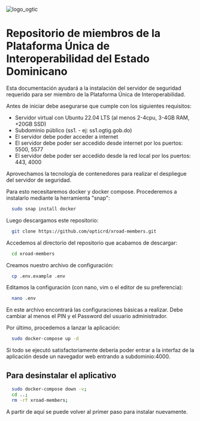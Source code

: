 ![logo_ogtic](https://github.com/opticrd/xroad-members/assets/2160489/221a0cd9-9236-46da-a6c7-73e93c61f3e7)

# Repositorio de miembros de la Plataforma Única de Interoperabilidad del Estado Dominicano

Esta documentación ayudará a la instalación del servidor de seguridad requerido para ser miembro de la Plataforma Única de Interoperabilidad.

Antes de iniciar debe asegurarse que cumple con los siguientes requisitos:
- Servidor virtual con Ubuntu 22.04 LTS (al menos 2-4cpu, 3-4GB RAM, +20GB SSD)
- Subdominio público (ss1.<dominio de la institucion> - ej: ss1.ogtig.gob.do)
- El servidor debe poder acceder a internet
- El servidor debe poder ser accedido desde internet por los puertos: 5500, 5577
- El servidor debe poder ser accedido desde la red local por los puertos: 443, 4000

Aprovechamos la tecnología de contenedores para realizar el despliegue del servidor de seguridad.
  
Para esto necesitaremos docker y docker compose. Procederemos a instalarlo mediante la herramienta "snap":
```sh
  sudo snap install docker
```

Luego descargamos este repositorio:
```sh
  git clone https://github.com/opticrd/xroad-members.git
```

Accedemos al directorio del repositorio que acabamos de descargar:
```sh
  cd xroad-members
```

Creamos nuestro archivo de configuración:
```sh
  cp .env.example .env
```

Editamos la configuración (con nano, vim o el editor de su preferencia):
```sh
  nano .env
```
En este archivo encontrará las configuraciones básicas a realizar. Debe cambiar al menos el PIN y el Password del usuario administrador.

Por último, procedemos a lanzar la aplicación:
```sh
  sudo docker-compose up -d
```

Si todo se ejecutó satisfactoriamente debería poder entrar a la interfaz de la aplicación desde un navegador web entrando a subdominio:4000.
  
## Para desinstalar el aplicativo
```sh
  sudo docker-compose down -v;
  cd ..;
  rm -rf xroad-members;
```
  
A partir de aquí se puede volver al primer paso para instalar nuevamente.
